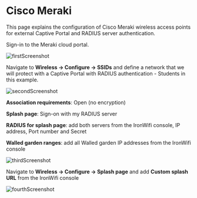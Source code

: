 # Cisco Meraki

This page explains the configuration of Cisco Meraki wireless access points for external Captive  Portal and RADIUS server authentication.

Sign-in to the Meraki cloud portal.

![firstScreenshot](https://github.com/IronWifi/docs/blob/master/configuration-guides/meraki/meraki1.png?raw=true)

Navigate to **Wireless -> Configure -> SSIDs** and define a network that we will protect with a Captive Portal with RADIUS authentication - Students in this example.

![secondScreenshot](https://github.com/IronWifi/docs/edit/master/configuration-guides/meraki/meraki2.png)

**Association requirements**: Open (no encryption)

**Splash page**: Sign-on with my RADIUS server

**RADIUS for splash page**: add both servers from the IronWifi console, IP address, Port number and Secret

**Walled garden ranges**: add all Walled garden IP addresses from the IronWifi console

![thirdScreenshot](https://github.com/IronWifi/docs/edit/master/configuration-guides/meraki/meraki3.png)

Navigate to **Wireless -> Configure -> Splash page** and add **Custom splash URL** from the IronWifi console 

![fourthScreenshot](https://github.com/IronWifi/docs/edit/master/configuration-guides/meraki/meraki4.png)

